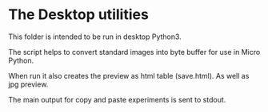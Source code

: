 # The Desktop utilities

This folder is intended to be run in desktop Python3.

The script helps to convert standard images into byte buffer for use in Micro Python.

When run it also creates the preview as html table (save.html). As well as jpg preview.

The main output for copy and paste experiments is sent to stdout.
